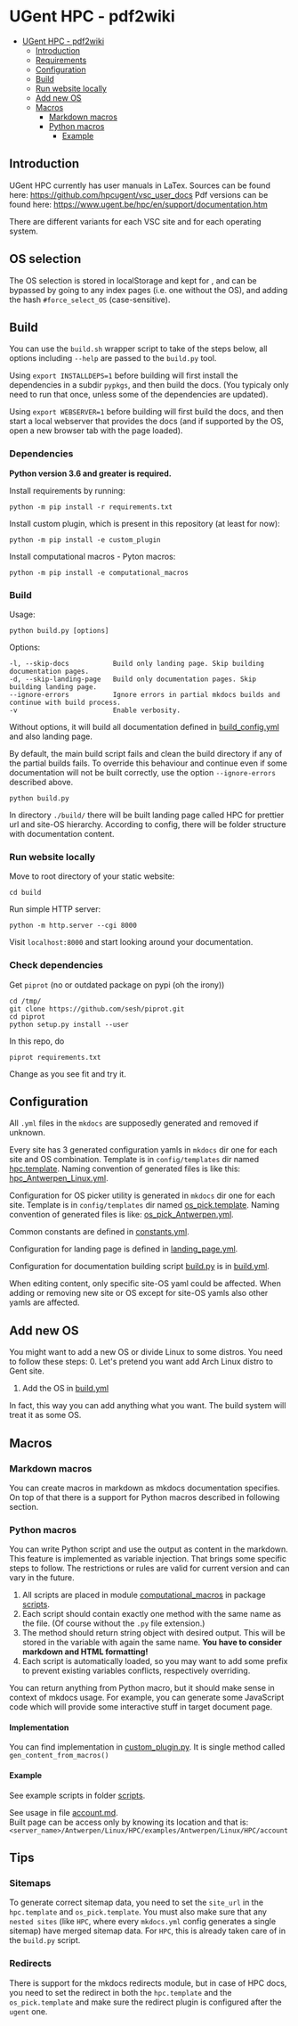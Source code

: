 # UGent HPC - pdf2wiki
<!-- TOC -->
* [UGent HPC - pdf2wiki](#ugent-hpc---pdf2wiki)
  * [Introduction](#introduction)
  * [Requirements](#requirements)
  * [Configuration](#configuration)
  * [Build](#build)
  * [Run website locally](#run-website-locally)
  * [Add new OS](#add-new-os)
  * [Macros](#macros)
    * [Markdown macros](#markdown-macros)
    * [Python macros](#python-macros)
      * [Example](#example)
<!-- TOC -->

## Introduction

UGent HPC currently has user manuals in LaTex. Sources can be found here: https://github.com/hpcugent/vsc_user_docs
Pdf versions can be found here: https://www.ugent.be/hpc/en/support/documentation.htm

There are different variants for each VSC site and for each operating system.

## OS selection

The OS selection is stored in localStorage and kept for , and can be bypassed by going to any index pages (i.e. one without the OS),
and adding the hash `#force_select_OS` (case-sensitive).

## Build

You can use the `build.sh` wrapper script to take of the steps below,
all options including `--help` are passed to the `build.py` tool.

Using `export INSTALLDEPS=1` before building will first install the dependencies in a subdir `pypkgs`,
and then build the docs. (You typicaly only need to run that once, unless some of the dependencies are updated).

Using `export WEBSERVER=1` before building will first build the docs, and then start a local webserver
that provides the docs (and if supported by the OS, open a new browser tab with the page loaded).

### Dependencies

**Python version 3.6 and greater is required.**

Install requirements by running:

```shell
python -m pip install -r requirements.txt
```

Install custom plugin, which is present in this repository (at least for now):

```shell
python -m pip install -e custom_plugin
```

Install computational macros - Pyton macros:
```shell
python -m pip install -e computational_macros
```

### Build

Usage:

```shell
python build.py [options]
```

Options:

```text
-l, --skip-docs           Build only landing page. Skip building documentation pages.
-d, --skip-landing-page   Build only documentation pages. Skip building landing page.
--ignore-errors           Ignore errors in partial mkdocs builds and continue with build process.
-v                        Enable verbosity.
```

Without options, it will build all documentation defined in [build_config.yml](build_config.yml) and also landing page.

By default, the main build script fails and clean the build directory if any of the partial builds fails.
To override this behaviour and continue even if some documentation will not be built correctly, use the
option `--ignore-errors` described above.

```shell
python build.py
```

In directory `./build/` there will be built landing page called HPC for prettier url and site-OS hierarchy.
According to config, there will be folder structure with documentation content.

### Run website locally

Move to root directory of your static website:

```shell
cd build
```

Run simple HTTP server:

```shell
python -m http.server --cgi 8000
```

Visit `localhost:8000` and start looking around your documentation.

### Check dependencies

Get `piprot` (no or outdated package on pypi (oh the irony))

```shell
cd /tmp/
git clone https://github.com/sesh/piprot.git
cd piprot
python setup.py install --user
```

In this repo, do

```shell
piprot requirements.txt
```

Change as you see fit and try it.

## Configuration

All `.yml` files in the `mkdocs` are supposedly generated and removed if unknown.

Every site has 3 generated configuration yamls in `mkdocs` dir one for each site and OS combination.
Template is in `config/templates` dir named [hpc.template](./config/templates/hpc.template).
Naming convention of generated files is like this: [hpc_Antwerpen_Linux.yml](mkdocs/hpc_Antwerpen_Linux.yml).

Configuration for OS picker utility is generated in `mkdocs` dir one for each site.
Template is in `config/templates` dir named [os_pick.template](./config/templates/os_pick.template).
Naming convention of generated files is like: [os_pick_Antwerpen.yml](mkdocs/os_pick_Antwerpen.yml).

Common constants are defined in [constants.yml](mkdocs/extra/constants.yml).

Configuration for landing page is defined in [landing_page.yml](config/others/landing_page.yml).

Configuration for documentation building script [build.py](build.py) is in [build.yml](config/build.yml).

When editing content, only specific site-OS yaml could be affected.
When adding or removing new site or OS except for site-OS yamls also other yamls are affected.

## Add new OS
You might want to add a new OS or divide Linux to some distros. You need to follow these steps:
0. Let's pretend you want add Arch Linux distro to Gent site.
1. Add the OS in [build.yml](config/build.yml)

In fact, this way you can add anything what you want. The build system will treat it as some OS.

## Macros
### Markdown macros
You can create macros in markdown as mkdocs documentation specifies.
On top of that there is a support for Python macros described in following section.

### Python macros
You can write Python script and use the output as content in the markdown.
This feature is implemented as variable injection. That brings some specific steps to follow.
The restrictions or rules are valid for current version and can vary in the future.
1. All scripts are placed in module [computational_macros](computational_macros) in package [scripts](computational_macros%2Fscripts).
2. Each script should contain exactly one method with the same name as the file. (Of course
   without the `.py` file extension.)
3. The method should return string object with desired output. This will be stored in the variable
   with again the same name. **You have to consider markdown and HTML formatting!**
4. Each script is automatically loaded, so you may want to add some prefix to prevent
   existing variables conflicts, respectively overriding.

You can return anything from Python macro, but it should make sense in context of mkdocs usage.
For example, you can generate some JavaScript code which will provide some interactive stuff in
target document page.

#### Implementation
You can find implementation in [custom_plugin.py](custom_plugin%2Fcustom_plugin.py).
It is single method called `gen_content_from_macros()`

#### Example
See example scripts in folder [scripts](computational_macros%2Fscripts).

See usage in file [account.md](docs%2FHPC%2Fexamples%2FAntwerpen%2FLinux%2FHPC%2Faccount.md).<br>
Built page can be access only by knowing its location and that is: `<server_name>/Antwerpen/Linux/HPC/examples/Antwerpen/Linux/HPC/account`

## Tips

### Sitemaps

To generate correct sitemap data, you need to set the `site_url` in the `hpc.template` and `os_pick.template`. You must also make sure that
any `nested sites` (like `HPC`, where every `mkdocs.yml` config generates a single sitemap) have merged sitemap data. For `HPC`, this is already
taken care of in the `build.py` script.

### Redirects

There is support for the mkdocs redirects module, but in case of HPC docs, you need to set the redirect in
both the `hpc.template` and the `os_pick.template` and make sure the redirect plugin is configured after the `ugent` one.
